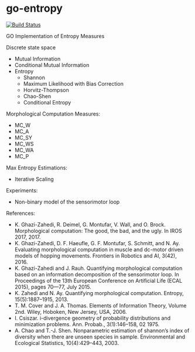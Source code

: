 # go-entropy
[![Build Status](https://travis-ci.org/kzahedi/goent.svg?branch=master)](https://travis-ci.org/kzahedi/goent)

GO Implementation of Entropy Measures

Discrete state space
- Mutual Information
- Conditional Mutual Information
- Entropy
    - Shannon
    - Maximum Likelihood with Bias Correction
    - Horvitz-Thompson 
    - Chao-Shen
    - Conditional Entropy

Morphological Computation Measures:
- MC_W
- MC_A
- MC_SY
- MC_WS
- MC_WA
- MC_P

Max Entropy Estimations:
- Iterative Scaling

Experiments:
- Non-binary model of the sensorimotor loop

References:
- K. Ghazi-Zahedi, R. Deimel, G. Montufar, V. Wall, and O. Brock. Morphological computation: The good, the bad, and the ugly. In IROS 2017, 2017.
-  K. Ghazi-Zahedi, D. F. Haeufle, G. F. Montufar, S. Schmitt, and N. Ay. Evaluating morphological computation in muscle and dc-motor driven models of hopping movements. Frontiers in Robotics and AI, 3(42), 2016.
- K. Ghazi-Zahedi and J. Rauh. Quantifying morphological computation based on an information decomposition of the sensorimotor loop. In Proceedings of the 13th European Conference on Artificial Life (ECAL 2015), pages 70—77, July 2015.
- K. Zahedi and N. Ay. Quantifying morphological computation. Entropy, 15(5):1887–1915, 2013.
- T. M. Cover and J. A. Thomas. Elements of Information Theory, Volume 2nd. Wiley, Hoboken, New Jersey, USA, 2006.
- I. Csiszar. i-divergence geometry of probability distributions and minimization problems. Ann. Probab., 3(1):146–158, 02 1975.
- A. Chao and T.-J. Shen. Nonparametric estimation of shannon’s index of diversity when there are unseen species in sample. Environmental and Ecological Statistics, 10(4):429–443, 2003.

